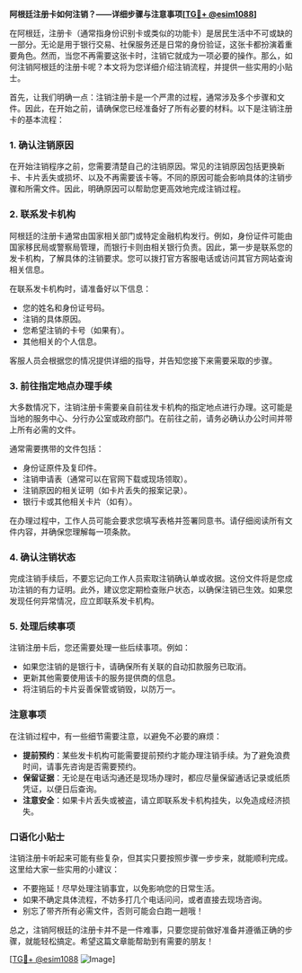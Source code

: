 **阿根廷注册卡如何注销？——详细步骤与注意事项[[TG💪+ @esim1088](https://t.me/s/esim1088)]**

在阿根廷，注册卡（通常指身份识别卡或类似的功能卡）是居民生活中不可或缺的一部分。无论是用于银行交易、社保服务还是日常的身份验证，这张卡都扮演着重要角色。然而，当您不再需要这张卡时，注销它就成为一项必要的操作。那么，如何注销阿根廷的注册卡呢？本文将为您详细介绍注销流程，并提供一些实用的小贴士。

首先，让我们明确一点：注销注册卡是一个严肃的过程，通常涉及多个步骤和文件。因此，在开始之前，请确保您已经准备好了所有必要的材料。以下是注销注册卡的基本流程：

### 1. 确认注销原因
在开始注销程序之前，您需要清楚自己的注销原因。常见的注销原因包括更换新卡、卡片丢失或损坏、以及不再需要该卡等。不同的原因可能会影响具体的注销步骤和所需文件。因此，明确原因可以帮助您更高效地完成注销过程。

### 2. 联系发卡机构
阿根廷的注册卡通常由国家相关部门或特定金融机构发行。例如，身份证件可能由国家移民局或警察局管理，而银行卡则由相关银行负责。因此，第一步是联系您的发卡机构，了解具体的注销要求。您可以拨打官方客服电话或访问其官方网站查询相关信息。

在联系发卡机构时，请准备好以下信息：
- 您的姓名和身份证号码。
- 注销的具体原因。
- 您希望注销的卡号（如果有）。
- 其他相关的个人信息。

客服人员会根据您的情况提供详细的指导，并告知您接下来需要采取的步骤。

### 3. 前往指定地点办理手续
大多数情况下，注销注册卡需要亲自前往发卡机构的指定地点进行办理。这可能是当地的服务中心、分行办公室或政府部门。在前往之前，请务必确认办公时间并带上所有必需的文件。

通常需要携带的文件包括：
- 身份证原件及复印件。
- 注销申请表（通常可以在官网下载或现场领取）。
- 注销原因的相关证明（如卡片丢失的报案记录）。
- 银行卡或其他相关卡片（如有）。

在办理过程中，工作人员可能会要求您填写表格并签署同意书。请仔细阅读所有文件内容，并确保您理解每一项条款。

### 4. 确认注销状态
完成注销手续后，不要忘记向工作人员索取注销确认单或收据。这份文件将是您成功注销的有力证明。此外，建议您定期检查账户状态，以确保注销已生效。如果您发现任何异常情况，应立即联系发卡机构。

### 5. 处理后续事项
注销注册卡后，您还需要处理一些后续事项。例如：
- 如果您注销的是银行卡，请确保所有关联的自动扣款服务已取消。
- 更新其他需要使用该卡的服务提供商的信息。
- 将注销后的卡片妥善保管或销毁，以防万一。

### 注意事项
在注销过程中，有一些细节需要注意，以避免不必要的麻烦：
- **提前预约**：某些发卡机构可能需要提前预约才能办理注销手续。为了避免浪费时间，请事先咨询是否需要预约。
- **保留证据**：无论是在电话沟通还是现场办理时，都应尽量保留通话记录或纸质凭证，以便日后查询。
- **注意安全**：如果卡片丢失或被盗，请立即联系发卡机构挂失，以免造成经济损失。

### 口语化小贴士
注销注册卡听起来可能有些复杂，但其实只要按照步骤一步步来，就能顺利完成。这里给大家一些实用的小建议：
- 不要拖延！尽早处理注销事宜，以免影响您的日常生活。
- 如果不确定具体流程，不妨多打几个电话问问，或者直接去现场咨询。
- 别忘了带齐所有必需文件，否则可能会白跑一趟哦！

总之，注销阿根廷的注册卡并不是一件难事，只要您提前做好准备并遵循正确的步骤，就能轻松搞定。希望这篇文章能帮助到有需要的朋友！

[[TG💪+ @esim1088](https://t.me/s/esim1088) ![Image](https://i.postimg.cc/4NQfJmqS/Snipaste-2025-05-13-00-14-12.png)]